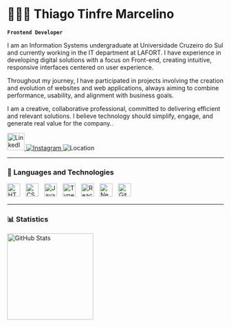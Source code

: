 # 👨🏻‍💻 Thiago Tinfre Marcelino

**`Frontend Developer`**

I am an Information Systems undergraduate at Universidade Cruzeiro do Sul and currently working in the IT department at LAFORT. I have experience in developing digital solutions with a focus on Front-end, creating intuitive, responsive interfaces centered on user experience.

Throughout my journey, I have participated in projects involving the creation and evolution of websites and web applications, always aiming to combine performance, usability, and alignment with business goals.

I am a creative, collaborative professional, committed to delivering efficient and relevant solutions. I believe technology should simplify, engage, and generate real value for the company..

<p align="left">
<a href="https://www.linkedin.com/in/thiago-tinfre-marcelino-247812262/" target="_blank" title="My LinkedIn">
    <img 
        src="https://cdn.jsdelivr.net/gh/devicons/devicon/icons/linkedin/linkedin-original.svg" 
        alt="LinkedIn"
        width="40"
        height="40"
    />
</a>
    
   <a href="https://www.instagram.com/thiagotinfre" target="_blank">
  <img 
    alt="Instagram" 
    title="My Instagram" 
    src="https://img.shields.io/badge/Instagram-black?style=for-the-badge&logo=instagram&logoColor=white"
  />
</a>
    <img 
    alt="Location" 
    title="My location" 
    src="https://img.shields.io/badge/-Curitiba,%20Brasil-black?style=for-the-badge&logo=google-maps&logoColor=white"
/>

---

### 🤖 Languages and Technologies

<img 
    align="left" 
    alt="HTML"
    title="HTML" 
    width="30px" 
    style="padding-right: 10px;" 
    src="https://cdn.jsdelivr.net/gh/devicons/devicon@latest/icons/html5/html5-original.svg" 
/>

<img 
    align="left" 
    alt="CSS" 
    title="CSS"
    width="30px" 
    style="padding-right: 10px;" 
    src="https://cdn.jsdelivr.net/gh/devicons/devicon@latest/icons/css3/css3-original.svg" 
/>
<img 
    align="left" 
    alt="JavaScript" 
    title="JavaScript"
    width="30px" 
    style="padding-right: 10px;" 
    src="https://cdn.jsdelivr.net/gh/devicons/devicon@latest/icons/javascript/javascript-original.svg" 
/>
<img 
    align="left" 
    alt="TypeScript"
    title="TypeScript" 
    width="30px" 
    style="padding-right: 10px;" 
    src="https://cdn.jsdelivr.net/gh/devicons/devicon@latest/icons/typescript/typescript-original.svg" 
/>
<img 
    align="left" 
    alt="React"
    title="React" 
    width="30px" 
    style="padding-right: 10px;" 
    src="https://cdn.jsdelivr.net/gh/devicons/devicon@latest/icons/react/react-original.svg" 
/>
<img 
    align="left" 
    alt="Next.js" 
    title="Next.js"
    width="30px" 
    style="padding-right: 10px;" 
    src="https://cdn.jsdelivr.net/gh/devicons/devicon@latest/icons/nextjs/nextjs-original.svg" 
/>
<img 
    align="left" 
    alt="Git" 
    title="Git"
    width="30px" 
    style="padding-right: 10px;" 
    src="https://cdn.jsdelivr.net/gh/devicons/devicon@latest/icons/git/git-original.svg" 
/>
<br/>
<br/>

---

### 📊 Statistics



<img 
      align="left" 
      alt="GitHub Stats" 
      height="200" 
      src="https://github-readme-stats.vercel.app/api/top-langs/?username=thiago-tm&theme=tokyonight&layout=compact&custom_title=Technologies&langs_count=9" 
  />

</p>
